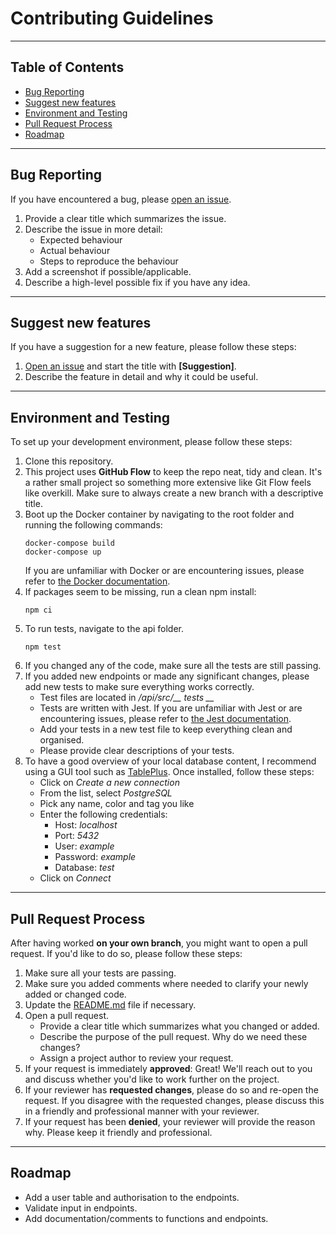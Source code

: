 # Contributing Guidelines

---

## Table of Contents

- [Bug Reporting](#bug-reporting)
- [Suggest new features](#suggest-new-features)
- [Environment and Testing](#environment-and-testing)
- [Pull Request Process](#pull-request-process)
- [Roadmap](#roadmap)

---

## Bug Reporting
If you have encountered a bug, please [open an issue](https://github.com/TimWillaert/Dev-5-Werkstuk/issues/new).
1. Provide a clear title which summarizes the issue.
2. Describe the issue in more detail:
    - Expected behaviour
    - Actual behaviour
    - Steps to reproduce the behaviour
3. Add a screenshot if possible/applicable.
4. Describe a high-level possible fix if you have any idea.

---

## Suggest new features
If you have a suggestion for a new feature, please follow these steps:
1. [Open an issue](https://github.com/TimWillaert/Dev-5-Werkstuk/issues/new) and start the title with **[Suggestion]**.
2. Describe the feature in detail and why it could be useful.

---

## Environment and Testing
To set up your development environment, please follow these steps:
1. Clone this repository.
2. This project uses **GitHub Flow** to keep the repo neat, tidy and clean. It's a rather small project so something more extensive like Git Flow feels like overkill. Make sure to always create a new branch with a descriptive title.
3. Boot up the Docker container by navigating to the root folder and running the following commands:
    ```shell
    docker-compose build
    docker-compose up
    ```
    If you are unfamiliar with Docker or are encountering issues, please refer to [the Docker documentation](https://docs.docker.com/).
4. If packages seem to be missing, run a clean npm install:
    ```shell
    npm ci
    ```
5. To run tests, navigate to the api folder.
    ```shell
    npm test
    ```
6. If you changed any of the code, make sure all the tests are still passing.
7. If you added new endpoints or made any significant changes, please add new tests to make sure everything works correctly.
    - Test files are located in */api/src/__ tests __*
    - Tests are written with Jest. If you are unfamiliar with Jest or are encountering issues, please refer to [the Jest documentation](https://jestjs.io/docs/en/getting-started).
    - Add your tests in a new test file to keep everything clean and organised.
    - Please provide clear descriptions of your tests.
8. To have a good overview of your local database content, I recommend using a GUI tool such as [TablePlus](https://tableplus.com/). Once installed, follow these steps:
    - Click on *Create a new connection*
    - From the list, select *PostgreSQL*
    - Pick any name, color and tag you like
    - Enter the following credentials:
        - Host: *localhost*
        - Port: *5432*
        - User: *example*
        - Password: *example*
        - Database: *test*
    - Click on *Connect*


---
## Pull Request Process
After having worked **on your own branch**, you might want to open a pull request. If you'd like to do so, please follow these steps:
1. Make sure all your tests are passing.
2. Make sure you added comments where needed to clarify your newly added or changed code.
3. Update the [README.md](README.md) file if necessary.
4. Open a pull request.
    - Provide a clear title which summarizes what you changed or added.
    - Describe the purpose of the pull request. Why do we need these changes?
    - Assign a project author to review your request.
5. If your request is immediately **approved**: Great! We'll reach out to you and discuss whether you'd like to work further on the project.
6. If your reviewer has **requested changes**, please do so and re-open the request. If you disagree with the requested changes, please discuss this in a friendly and professional manner with your reviewer.
7. If your request has been **denied**, your reviewer will provide the reason why. Please keep it friendly and professional.

---

## Roadmap

- Add a user table and authorisation to the endpoints.
- Validate input in endpoints.
- Add documentation/comments to functions and endpoints.